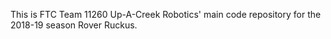 This is FTC Team 11260 Up-A-Creek Robotics' main code repository for the 2018-19 season Rover Ruckus.

